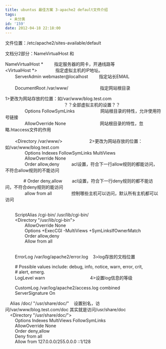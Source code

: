 ```yaml
---
title: ubuntus 最佳方案 3-apache2 default文件介绍
tags:
  - 未分类
id: '159'
date: 2012-04-18 22:18:00
---
```


文件位置：/etc/apache2/sites-available/default

文档分2部分：NameVirtualHost 和<VirtualHost></VirtualHost>

  

NameVirtualHost \*         指定服务器的网卡，开通线路等  
<VirtualHost \*>               指定虚拟主机的IP地址。  
        ServerAdmin webmaster@localhost         指定站长EMAIL  
          
        DocumentRoot /var/www/                          指定网站根目录     

 1>更改为网站存放的位置：如/var/www/blog.test.com  
        <Directory />                                        ？？全部虚拟主机的设置？？  
                Options FollowSymLinks                     网站根目录的特性，允许使用符号链接  
                AllowOverride None                            网站根目录的特性，忽略.htaccess文件的作用  
        </Directory>  
        <Directory /var/www/>                      2>更改为网站存放的位置：如/var/www/blog.test.com  
                Options Indexes FollowSymLinks MultiViews  
                AllowOverride None  
                Order allow,deny          acl设置，符合下一行allow规则的都能访问，不符合allow规则的不能访问

               # Order deny,allow        acl设置，符合下一行deny规则的都不能访问，不符合deny规则的能访问  
                allow from all                控制哪些主机可以访问，默认所有主机都可以访问  
        </Directory>  
  
        ScriptAlias /cgi-bin/ /usr/lib/cgi-bin/  
        <Directory "/usr/lib/cgi-bin">  
                AllowOverride None  
                Options +ExecCGI -MultiViews +SymLinksIfOwnerMatch  
                Order allow,deny  
                Allow from all  
        </Directory>  
  
        ErrorLog /var/log/apache2/error.log    3>log存放的文档位置  
  
        # Possible values include: debug, info, notice, warn, error, crit,  
        # alert, emerg.  
        LogLevel warn                                     4>设置log信息的等级  
  
        CustomLog /var/log/apache2/access.log combined  
        ServerSignature On  
  
    Alias /doc/ "/usr/share/doc/"    设置别名，访问/var/www/blog.test.com/doc 其实就是访问/usr/share/doc  
    <Directory "/usr/share/doc/">  
        Options Indexes MultiViews FollowSymLinks  
        AllowOverride None  
        Order deny,allow  
        Deny from all  
        Allow from 127.0.0.0/255.0.0.0 ::1/128  
    </Directory>  
  
</VirtualHost>